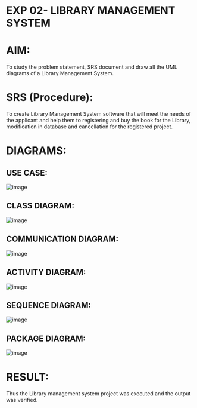 # EXP 02- LIBRARY MANAGEMENT SYSTEM

# AIM:

To study the problem statement, SRS document and draw all the UML diagrams of a Library Management System.

# SRS (Procedure):

To create Library Management System software that will meet the needs of the applicant and help them to registering and buy the book for the Library, modification in database and cancellation for the registered project.

# DIAGRAMS:

## USE CASE:

![image](https://github.com/user-attachments/assets/a35a341a-5e8f-41f6-a992-c1df04871e28)

## CLASS DIAGRAM:

![image](https://github.com/user-attachments/assets/84f65a8f-a693-4f4a-bde0-729e4aaf48c8)



## COMMUNICATION DIAGRAM:

![image](https://github.com/user-attachments/assets/a73294a3-7d0f-4dd8-b28f-1e8273e9b353)



## ACTIVITY DIAGRAM:

![image](https://github.com/user-attachments/assets/5ede6f37-c561-4689-8c45-a8d9bbbfea46)


## SEQUENCE DIAGRAM:

![image](https://github.com/user-attachments/assets/191aa1fb-25cd-4ba3-aa9a-daefcb4d4f0c)


## PACKAGE DIAGRAM:

![image](https://github.com/user-attachments/assets/56e54dfe-27c2-461f-8584-fee0ffe2c66c)



# RESULT:

Thus the Library management system project was executed and the output was verified.
